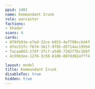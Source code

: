 ```yaml
---
ppid: 1401
name: Kommandant Irusk
role: warcaster
factions:
- khador
scans: 4
cards:
- 070fb93e-e7ed-32ce-b053-4a7798cc6d4f
- dfec53fc-f674-3b17-9f05-d5714ac19594
- facaa803-27df-3fc7-a5d0-7282f7bc168f
- 4c59b3ee-1276-3c58-818b-887dd82afff4

layout: model
title: Kommandant Irusk
disableToc: true
hidden: true
---
```

